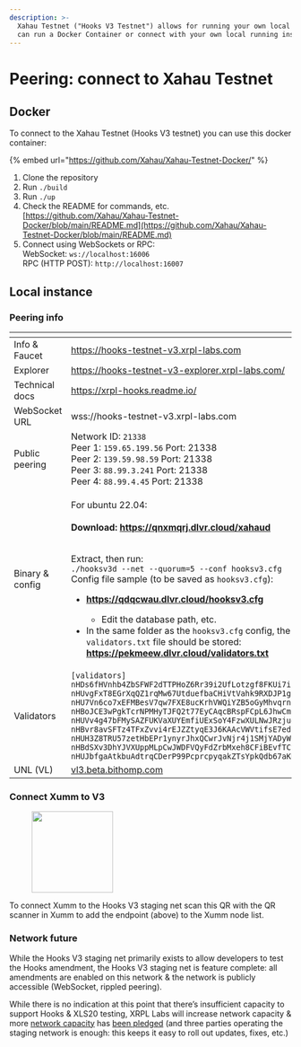 ```yaml
---
description: >-
  Xahau Testnet ("Hooks V3 Testnet") allows for running your own local node. You
  can run a Docker Container or connect with your own local running instance.
---
```


# Peering: connect to Xahau Testnet

## Docker

To connect to the Xahau Testnet (Hooks V3 testnet) you can use this docker container:

{% embed url="https://github.com/Xahau/Xahau-Testnet-Docker/" %}

1. Clone the repository
2. Run `./build`
3. Run `./up`
4. Check the README for commands, etc.\
   [https://github.com/Xahau/Xahau-Testnet-Docker/blob/main/README.md](https://github.com/Xahau/Xahau-Testnet-Docker/blob/main/README.md)
5. Connect using WebSockets or RPC:\
   WebSocket: `ws://localhost:16006`\
   RPC (HTTP POST): `http://localhost:16007`

## Local instance

### Peering info

<table data-header-hidden><thead><tr><th width="181"></th><th></th></tr></thead><tbody><tr><td>Info &#x26; Faucet</td><td><a href="https://hooks-testnet-v3.xrpl-labs.com">https://hooks-testnet-v3.xrpl-labs.com</a></td></tr><tr><td>Explorer</td><td><a href="https://hooks-testnet-v3-explorer.xrpl-labs.com/">https://hooks-testnet-v3-explorer.xrpl-labs.com/</a></td></tr><tr><td>Technical docs</td><td><a href="https://xrpl-hooks.readme.io/">https://xrpl-hooks.readme.io/</a></td></tr><tr><td>WebSocket URL</td><td>wss://hooks-testnet-v3.xrpl-labs.com</td></tr><tr><td>Public peering</td><td>Network ID: <code>21338</code><br>Peer 1: <code>159.65.199.56</code> Port: 21338<br>Peer 2: <code>139.59.98.59</code> Port: 21338<br>Peer 3: <code>88.99.3.241</code> Port: 21338<br>Peer 4: <code>88.99.4.45</code> Port: 21338</td></tr><tr><td>Binary &#x26; config</td><td><p>For ubuntu 22.04:<br><br><strong>Download:</strong> <a href="https://qnxmqrj.dlvr.cloud/xahaud"><strong>https://qnxmqrj.dlvr.cloud/xahaud</strong></a></p><p><br>Extract, then run: <br><code>./hooksv3d --net --quorum=5 --conf hooksv3.cfg</code> Config file sample (to be saved as <code>hooksv3.cfg</code>):</p><ul><li><p><a href="https://qdqcwau.dlvr.cloud/hooksv3.cfg"><strong>https://qdqcwau.dlvr.cloud/hooksv3.cfg</strong></a></p><ul><li>Edit the database path, etc.</li></ul></li><li>In the same folder as the <code>hooksv3.cfg</code> config, the <code>validators.txt</code> file should be stored:<br><a href="https://pekmeew.dlvr.cloud/validators.txt"><strong>https://pekmeew.dlvr.cloud/validators.txt</strong></a></li></ul></td></tr><tr><td>Validators</td><td><code>[validators] nHDs6fHVnhb4ZbSFWF2dTTPHoZ6Rr39i2UfLotzgf8FKUi7iZdxx nHUvgFxT8EGrXqQZ1rqMw67UtduefbaCHiVtVahk9RXDJP1g1mB4 nHU7Vn6co7xEFMBesV7qw7FXE8ucKrhVWQiYZB5oGyMhvqrnZrnJ nHBoJCE3wPgkTcrNPMHyTJFQ2t77EyCAqcBRspFCpL6JhwCm94VZ nHUVv4g47bFMySAZFUKVaXUYEmfiUExSoY4FzwXULNwJRzju4XnQ nHBvr8avSFTz4TFxZvvi4rEJZZtyqE3J6KAAcVWVtifsE7edPM7q nHUH3Z8TRU57zetHbEPr1ynyrJhxQCwrJvNjr4j1SMjYADyW1WWe nHBdSXv3DhYJVXUppMLpCwJWDFVQyFdZrbMxeh8CFiBEvfTCy3Uh nHUJbfgaAtkbuAdtrqCDerP99PcprcpyqakZTsYpkQdb67aKKyJn</code></td></tr><tr><td>UNL (VL)</td><td><a href="http://vl3.beta.bithomp.com/">vl3.beta.bithomp.com</a></td></tr></tbody></table>



### Connect Xumm to V3

<figure><img src="../.gitbook/assets/image.png" alt="" width="145"><figcaption></figcaption></figure>

To connect Xumm to the Hooks V3 staging net scan this QR with the QR scanner in Xumm to add the endpoint (above) to the Xumm node list.

### Network future

While the Hooks V3 staging net primarily exists to allow developers to test the Hooks amendment, the Hooks V3 staging net is feature complete: all amendments are enabled on this network & the network is publicly accessible (WebSocket, rippled peering).

While there is no indication at this point that there’s insufficient capacity to support Hooks & XLS20 testing, XRPL Labs will increase network capacity & more [network capacity](https://twitter.com/alloynetworks/status/1533867084928761857) has [been pledged](https://twitter.com/nbougalis/status/1533885609894465536) (and three parties operating the staging network is enough: this keeps it easy to roll out updates, fixes, etc.)
